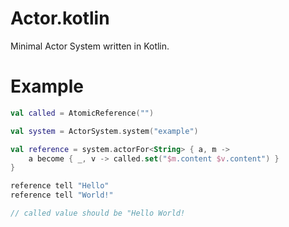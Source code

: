 # Actor.kotlin

Minimal Actor System written in Kotlin. 

# Example

```Kotlin
val called = AtomicReference("")

val system = ActorSystem.system("example")

val reference = system.actorFor<String> { a, m ->
    a become { _, v -> called.set("$m.content $v.content") }
}

reference tell "Hello"
reference tell "World!"

// called value should be "Hello World!
```
